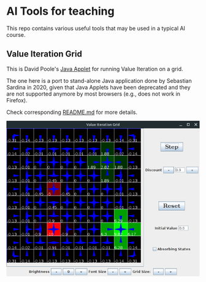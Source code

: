 # AI Tools for teaching

This repo contains various useful tools that may be used in a typical AI course.

## Value Iteration Grid

This is David Poole's [Java Applet](https://www.cs.ubc.ca/~poole/demos/mdp/vi.html) for running Value Iteration on a grid.
 
The one here is a port to stand-alone Java application done by Sebastian Sardina in 2020, given that Java Applets have been deprecated and they are not supported anymore by most browsers (e.g., does not work in Firefox).

Check corresponding [README.md](value-iteration/README.md) for more details.

![[]](value_iteration/screenshot.png)


